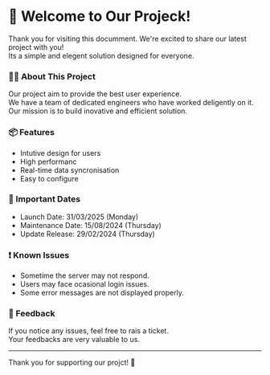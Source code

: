 # 🚀 Welcome to Our Projeck!

Thank you for visiting this documment. We're excited to share our latest project with you!  
Its a simple and elegent solution designed for everyone.

### 🧑‍💻 About This Project

Our project aim to provide the best user experience.  
We have a team of dedicated engineers who have worked deligently on it.  
Our mission is to build inovative and efficient solution.

### 📦 Features

- Intutive design for users  
- High performanc  
- Real-time data syncronisation  
- Easy to configure  

### 📅 Important Dates

- Launch Date: 31/03/2025 (Monday)  
- Maintenance Date: 15/08/2024 (Thursday)  
- Update Release: 29/02/2024 (Thursday)  

### ❗ Known Issues

- Sometime the server may not respond.  
- Users may face ocasional login issues.  
- Some error messages are not displayed properly.  

### 💬 Feedback

If you notice any issues, feel free to rais a ticket.  
Your feedbacks are very valuable to us.  

---

Thank you for supporting our projct! 🌟
